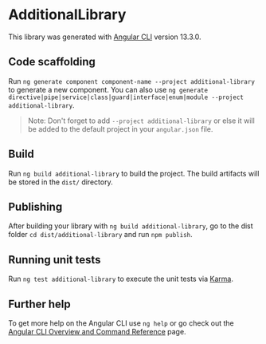 # AdditionalLibrary

This library was generated with [Angular CLI](https://github.com/angular/angular-cli) version 13.3.0.

## Code scaffolding

Run `ng generate component component-name --project additional-library` to generate a new component. You can also use `ng generate directive|pipe|service|class|guard|interface|enum|module --project additional-library`.
> Note: Don't forget to add `--project additional-library` or else it will be added to the default project in your `angular.json` file. 

## Build

Run `ng build additional-library` to build the project. The build artifacts will be stored in the `dist/` directory.

## Publishing

After building your library with `ng build additional-library`, go to the dist folder `cd dist/additional-library` and run `npm publish`.

## Running unit tests

Run `ng test additional-library` to execute the unit tests via [Karma](https://karma-runner.github.io).

## Further help

To get more help on the Angular CLI use `ng help` or go check out the [Angular CLI Overview and Command Reference](https://angular.io/cli) page.
